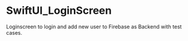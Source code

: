 # SwiftUI_LoginScreen
 Loginscreen to login and add new user to Firebase as Backend with test cases.
